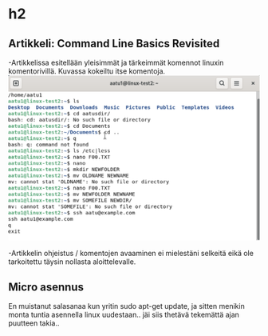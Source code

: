 # h2

## Artikkeli: Command Line Basics Revisited
-Artikkelissa esitellään yleisimmät ja tärkeimmät komennot linuxin komentorivillä. Kuvassa kokeiltu itse komentoja.
 ![Add file: Upload](komentorivi.png)

-Artikkelin ohjeistus / komentojen avaaminen ei mielestäni selkeitä eikä ole tarkoitettu täysin nollasta aloittelevalle.

 ## Micro asennus

En muistanut salasanaa kun yritin sudo apt-get update, ja sitten menikin monta tuntia asennella linux uudestaan.. jäi siis thetävä tekemättä ajan puutteen takia.. 
